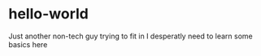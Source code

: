 # hello-world
Just another non-tech guy trying to fit in
I desperatly need to learn some basics here 
